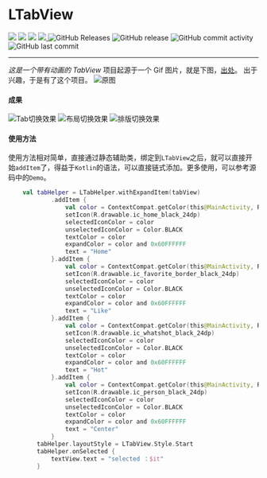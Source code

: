 # LTabView

<p align="left">
	<a >
        <img src="https://img.shields.io/badge/language-kotlin-blue.svg">
    </a>
	<a >
        <img src="https://img.shields.io/badge/platform-Android-green.svg">
    </a>
	<a >
        <img src="https://img.shields.io/badge/license-GPL-red.svg">
    </a>
    <a href="https://travis-ci.org/Mr-XiaoLiang/LTabView">
         <img src="https://travis-ci.org/Mr-XiaoLiang/LTabView.svg?branch=master">
    </a>
    <a>
        <img alt="GitHub Releases" src="https://img.shields.io/github/downloads/Mr-XiaoLiang/LTabView/1.0/total.svg">
    </a>
    <a>
        <img alt="GitHub release" src="https://img.shields.io/github/release/Mr-XiaoLiang/LTabView.svg">
    </a>
    <a>
        <img alt="GitHub commit activity" src="https://img.shields.io/github/commit-activity/y/Mr-XiaoLiang/LTabView.svg">
    </a>
    <a>
        <img alt="GitHub last commit" src="https://img.shields.io/github/last-commit/Mr-XiaoLiang/LTabView.svg">
    </a>
</p>

----------
_这是一个带有动画的 TabView_
项目起源于一个 Gif 图片，就是下图，[出处](https://dribbble.com/shots/5925052-Google-Bottom-Bar-Navigation-Pattern)。
出于兴趣，于是有了这个项目。
![原图](https://github.com/Mr-XiaoLiang/LTabView/raw/master/preview/tab-ui-final.gif)

#### 成果
![Tab切换效果](https://raw.githubusercontent.com/Mr-XiaoLiang/LTabView/master/preview/preview1.gif)
![布局切换效果](https://raw.githubusercontent.com/Mr-XiaoLiang/LTabView/master/preview/preview2.gif)
![排版切换效果](https://raw.githubusercontent.com/Mr-XiaoLiang/LTabView/master/preview/preview2.gif)

#### 使用方法

使用方法相对简单，直接通过静态辅助类，绑定到`LTabView`之后，就可以直接开始`addItem`了，得益于`Kotlin`的语法，可以直接链式添加。更多使用，可以参考源码中的`Demo`。

``` kotlin
	val tabHelper = LTabHelper.withExpandItem(tabView)
            .addItem {
                val color = ContextCompat.getColor(this@MainActivity, R.color.purple)
                setIcon(R.drawable.ic_home_black_24dp)
                selectedIconColor = color
                unselectedIconColor = Color.BLACK
                textColor = color
                expandColor = color and 0x60FFFFFF
                text = "Home"
            }.addItem {
                val color = ContextCompat.getColor(this@MainActivity, R.color.pink)
                setIcon(R.drawable.ic_favorite_border_black_24dp)
                selectedIconColor = color
                unselectedIconColor = Color.BLACK
                textColor = color
                expandColor = color and 0x60FFFFFF
                text = "Like"
            }.addItem {
                val color = ContextCompat.getColor(this@MainActivity, R.color.orange)
                setIcon(R.drawable.ic_whatshot_black_24dp)
                selectedIconColor = color
                unselectedIconColor = Color.BLACK
                textColor = color
                expandColor = color and 0x60FFFFFF
                text = "Hot"
            }.addItem {
                val color = ContextCompat.getColor(this@MainActivity, R.color.blue)
                setIcon(R.drawable.ic_person_black_24dp)
                selectedIconColor = color
                unselectedIconColor = Color.BLACK
                textColor = color
                expandColor = color and 0x60FFFFFF
                text = "Center"
            }
        tabHelper.layoutStyle = LTabView.Style.Start
        tabHelper.onSelected {
            textView.text = "selected ：$it"
        }
```



